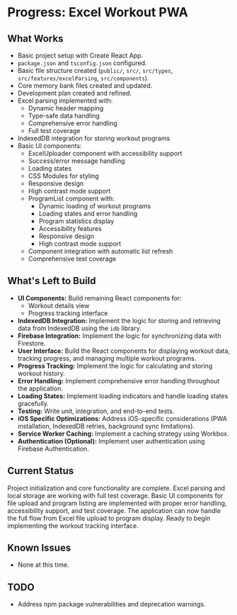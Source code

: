 # Progress: Excel Workout PWA

## What Works

*   Basic project setup with Create React App.
*   `package.json` and `tsconfig.json` configured.
*   Basic file structure created (`public/`, `src/`, `src/types`, `src/features/excelParsing`, `src/components`).
*   Core memory bank files created and updated.
*   Development plan created and refined.
*   Excel parsing implemented with:
    * Dynamic header mapping
    * Type-safe data handling
    * Comprehensive error handling
    * Full test coverage
*   IndexedDB integration for storing workout programs
*   Basic UI components:
    * ExcelUploader component with accessibility support
    * Success/error message handling
    * Loading states
    * CSS Modules for styling
    * Responsive design
    * High contrast mode support
    * ProgramList component with:
        * Dynamic loading of workout programs
        * Loading states and error handling
        * Program statistics display
        * Accessibility features
        * Responsive design
        * High contrast mode support
    * Component integration with automatic list refresh
    * Comprehensive test coverage


## What's Left to Build

*   **UI Components:** Build remaining React components for:
    * Workout details view
    * Progress tracking interface
*   **IndexedDB Integration:** Implement the logic for storing and retrieving data from IndexedDB using the `idb` library.
*   **Firebase Integration:** Implement the logic for synchronizing data with Firestore.
*   **User Interface:** Build the React components for displaying workout data, tracking progress, and managing multiple workout programs.
*   **Progress Tracking:** Implement the logic for calculating and storing workout history.
*   **Error Handling:** Implement comprehensive error handling throughout the application.
*   **Loading States:** Implement loading indicators and handle loading states gracefully.
*   **Testing:** Write unit, integration, and end-to-end tests.
*   **iOS Specific Optimizations:**  Address iOS-specific considerations (PWA installation, IndexedDB retries, background sync limitations).
*   **Service Worker Caching:** Implement a caching strategy using Workbox.
*   **Authentication (Optional):** Implement user authentication using Firebase Authentication.


## Current Status

Project initialization and core functionality are complete. Excel parsing and local storage are working with full test coverage. Basic UI components for file upload and program listing are implemented with proper error handling, accessibility support, and test coverage. The application can now handle the full flow from Excel file upload to program display. Ready to begin implementing the workout tracking interface.

## Known Issues

*   None at this time.

## TODO
* Address npm package vulnerabilities and deprecation warnings.
